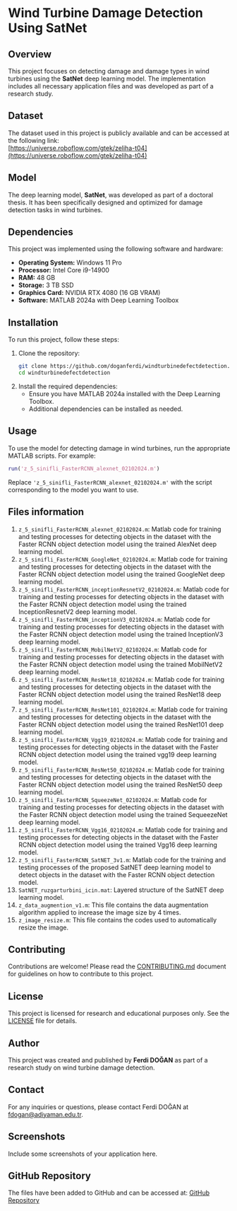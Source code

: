 # Wind Turbine Damage Detection Using SatNet

## Overview
This project focuses on detecting damage and damage types in wind turbines using the **SatNet** deep learning model. The implementation includes all necessary application files and was developed as part of a research study.

## Dataset
The dataset used in this project is publicly available and can be accessed at the following link:  
[https://universe.roboflow.com/gtek/zeliha-t04](https://universe.roboflow.com/gtek/zeliha-t04)

## Model
The deep learning model, **SatNet**, was developed as part of a doctoral thesis. It has been specifically designed and optimized for damage detection tasks in wind turbines.

## Dependencies
This project was implemented using the following software and hardware:

- **Operating System:** Windows 11 Pro  
- **Processor:** Intel Core i9-14900  
- **RAM:** 48 GB  
- **Storage:** 3 TB SSD  
- **Graphics Card:** NVIDIA RTX 4080 (16 GB VRAM)  
- **Software:** MATLAB 2024a with Deep Learning Toolbox  

## Installation
To run this project, follow these steps:

1. Clone the repository:
   ```bash
   git clone https://github.com/doganferdi/windturbinedefectdetection.git
   cd windturbinedefectdetection
   ```
2. Install the required dependencies:
   - Ensure you have MATLAB 2024a installed with the Deep Learning Toolbox.
   - Additional dependencies can be installed as needed.

## Usage
To use the model for detecting damage in wind turbines, run the appropriate MATLAB scripts. For example:
```matlab
run('z_5_sinifli_FasterRCNN_alexnet_02102024.m')
```
Replace `'z_5_sinifli_FasterRCNN_alexnet_02102024.m'` with the script corresponding to the model you want to use.

## Files information
1. `z_5_sinifli_FasterRCNN_alexnet_02102024.m`: Matlab code for training and testing processes for detecting objects in the dataset with the Faster RCNN object detection model using the trained AlexNet deep learning model.
2. `z_5_sinifli_FasterRCNN_GoogleNet_02102024.m`: Matlab code for training and testing processes for detecting objects in the dataset with the Faster RCNN object detection model using the trained GoogleNet deep learning model.
3. `z_5_sinifli_FasterRCNN_inceptionResnetV2_02102024.m`: Matlab code for training and testing processes for detecting objects in the dataset with the Faster RCNN object detection model using the trained InceptionResnetV2 deep learning model.
4. `z_5_sinifli_FasterRCNN_inceptionV3_02102024.m`: Matlab code for training and testing processes for detecting objects in the dataset with the Faster RCNN object detection model using the trained InceptionV3 deep learning model.
5. `z_5_sinifli_FasterRCNN_MobilNetV2_02102024.m`: Matlab code for training and testing processes for detecting objects in the dataset with the Faster RCNN object detection model using the trained MobilNetV2 deep learning model.
6. `z_5_sinifli_FasterRCNN_ResNet18_02102024.m`: Matlab code for training and testing processes for detecting objects in the dataset with the Faster RCNN object detection model using the trained ResNet18 deep learning model.
7. `z_5_sinifli_FasterRCNN_ResNet101_02102024.m`: Matlab code for training and testing processes for detecting objects in the dataset with the Faster RCNN object detection model using the trained ResNet101 deep learning model.
8. `z_5_sinifli_FasterRCNN_Vgg19_02102024.m`: Matlab code for training and testing processes for detecting objects in the dataset with the Faster RCNN object detection model using the trained vgg19 deep learning model.
9. `z_5_sinifli_FasterRCNN_ResNet50_02102024.m`: Matlab code for training and testing processes for detecting objects in the dataset with the Faster RCNN object detection model using the trained ResNet50 deep learning model.
10. `z_5_sinifli_FasterRCNN_SqueezeNet_02102024.m`: Matlab code for training and testing processes for detecting objects in the dataset with the Faster RCNN object detection model using the trained SequeezeNet deep learning model.
11. `z_5_sinifli_FasterRCNN_Vgg16_02102024.m`: Matlab code for training and testing processes for detecting objects in the dataset with the Faster RCNN object detection model using the trained Vgg16 deep learning model.
12. `z_5_sinifli_FasterRCNN_SatNET_3v1.m`: Matlab code for the training and testing processes of the proposed SatNET deep learning model to detect objects in the dataset with the Faster RCNN object detection model.
13. `SatNET_ruzgarturbini_icin.mat`: Layered structure of the SatNET deep learning model.
14. `z_data_augmention_v1.m`: This file contains the data augmentation algorithm applied to increase the image size by 4 times.
15. `z_image_resize.m`: This file contains the codes used to automatically resize the image.

## Contributing
Contributions are welcome! Please read the [CONTRIBUTING.md](./CONTRIBUTING.md) document for guidelines on how to contribute to this project.

## License
This project is licensed for research and educational purposes only. See the [LICENSE](./LICENSE) file for details.

## Author
This project was created and published by **Ferdi DOĞAN** as part of a research study on wind turbine damage detection.

## Contact
For any inquiries or questions, please contact Ferdi DOĞAN at [fdogan@adiyaman.edu.tr](mailto:fdogan@adiyaman.edu.tr).

## Screenshots
Include some screenshots of your application here.

## GitHub Repository
The files have been added to GitHub and can be accessed at: [GitHub Repository](https://github.com/doganferdi/windturbinedefectdetection)
